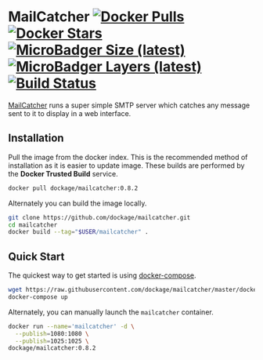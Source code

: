 # MailCatcher [![Docker Pulls](https://img.shields.io/docker/pulls/dockage/mailcatcher.svg?style=flat)](https://hub.docker.com/r/dockage/mailcatcher/) [![Docker Stars](https://img.shields.io/docker/stars/dockage/mailcatcher.svg?style=flat)](https://hub.docker.com/r/dockage/mailcatcher/) [![MicroBadger Size (latest)](https://img.shields.io/microbadger/image-size/dockage/mailcatcher/latest.svg)](https://microbadger.com/images/dockage/mailcatcher:latest) [![MicroBadger Layers (latest)](https://img.shields.io/microbadger/layers/dockage/mailcatcher/latest.svg)](https://microbadger.com/images/dockage/mailcatcher:latest) [![Build Status](https://cloud.drone.io/api/badges/dockage/mailcatcher/status.svg)](https://cloud.drone.io/dockage/mailcatcher)
[MailCatcher](https://mailcatcher.me) runs a super simple SMTP server which catches any message sent to it to display in a web interface.



## Installation

Pull the image from the docker index. This is the recommended method of installation as it is easier to update image. These builds are performed by the **Docker Trusted Build** service.

```bash
docker pull dockage/mailcatcher:0.8.2
```

Alternately you can build the image locally.

```bash
git clone https://github.com/dockage/mailcatcher.git
cd mailcatcher
docker build --tag="$USER/mailcatcher" .
```


## Quick Start

The quickest way to get started is using [docker-compose](https://docs.docker.com/compose/).

```bash
wget https://raw.githubusercontent.com/dockage/mailcatcher/master/docker-compose.yml
docker-compose up
```

Alternately, you can manually launch the `mailcatcher` container.

```bash
docker run --name='mailcatcher' -d \
  --publish=1080:1080 \
  --publish=1025:1025 \
dockage/mailcatcher:0.8.2
```